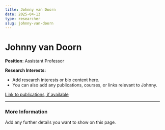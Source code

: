 ```yaml
---
title: Johnny van Doorn
date: 2025-04-13
type: researcher
slug: johnny-van-doorn
---
```


# Johnny van Doorn

**Position:** Assistant Professor

**Research Interests:**
- Add research interests or bio content here.
- You can also add any publications, courses, or links relevant to Johnny.

[Link to publications, if available](https://example.com)

---

### More Information

Add any further details you want to show on this page.
